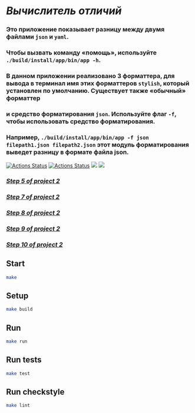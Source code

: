 # *Вычислитель отличий*
### Это приложение показывает разницу между двумя файлами `json` и `yaml`.
### Чтобы вызвать команду «помощь», используйте `./build/install/app/bin/app -h`.

### В данном приложении реализовано 3 форматтера, для вывода в терминал имя этих форматтеров `stylish`, который установлен по умолчанию. Существует также «обычный» форматтер
### и средство форматирования `json`. Используйте флаг `-f`, чтобы использовать средство форматирования.

### Например, `./build/install/app/bin/app -f json filepath1.json filepath2.json` этот модуль форматирования выведет разницу в формате файла json.


[![Actions Status](https://github.com/Absaidov/java-project-71/workflows/hexlet-check/badge.svg)](https://github.com/Absaidov/java-project-71/actions)
[![Actions Status](https://github.com/Absaidov/java-project-71/actions/workflows/main.yml/badge.svg)](https://github.com/Absaidov/java-project-71/actions/workflows/main.yml) 
<a href="https://codeclimate.com/github/Absaidov/java-project-71/maintainability"><img src="https://api.codeclimate.com/v1/badges/5a26d8cd65b2202dfa83/maintainability" /></a>
<a href="https://codeclimate.com/github/Absaidov/java-project-71/test_coverage"><img src="https://api.codeclimate.com/v1/badges/5a26d8cd65b2202dfa83/test_coverage" /></a>

### [_Step 5 of project 2_](https://asciinema.org/a/577518)
### [_Step 7 of project 2_](https://asciinema.org/a/581588)
### [_Step 8 of project 2_](https://asciinema.org/a/583536)
### [_Step 9 of project 2_](https://asciinema.org/a/584554)
### [_Step 10 of project 2_](https://asciinema.org/a/584658)

## Start

```sh
make
```

## Setup
```sh
make build
```

## Run
```sh
make run
```

## Run tests
```sh
make test
```

## Run checkstyle
```sh
make lint
```
